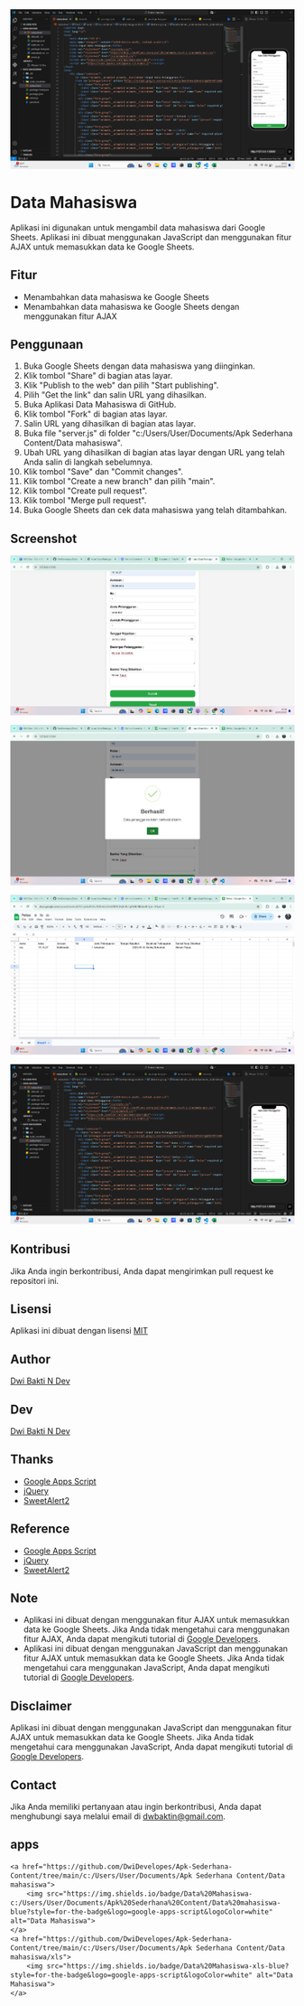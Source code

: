 <img src="asset/.png" alt="Logo Data Mahasiswa">

# Data Mahasiswa

Aplikasi ini digunakan untuk mengambil data mahasiswa dari Google Sheets. Aplikasi ini dibuat menggunakan JavaScript dan menggunakan fitur AJAX untuk memasukkan data ke Google Sheets.

## Fitur

- Menambahkan data mahasiswa ke Google Sheets
- Menambahkan data mahasiswa ke Google Sheets dengan menggunakan fitur AJAX

## Penggunaan

1. Buka Google Sheets dengan data mahasiswa yang diinginkan.
2. Klik tombol "Share" di bagian atas layar.
3. Klik "Publish to the web" dan pilih "Start publishing".
4. Pilih "Get the link" dan salin URL yang dihasilkan.
5. Buka Aplikasi Data Mahasiswa di GitHub.
6. Klik tombol "Fork" di bagian atas layar.
7. Salin URL yang dihasilkan di bagian atas layar.
8. Buka file "server.js" di folder "c:/Users/User/Documents/Apk Sederhana Content/Data mahasiswa".
9. Ubah URL yang dihasilkan di bagian atas layar dengan URL yang telah Anda salin di langkah sebelumnya.
10. Klik tombol "Save" dan "Commit changes".
11. Klik tombol "Create a new branch" dan pilih "main".
12. Klik tombol "Create pull request".
13. Klik tombol "Merge pull request".
14. Buka Google Sheets dan cek data mahasiswa yang telah ditambahkan.


## Screenshot

<img src="asset/1.png" alt="Screenshot Data Mahasiswa">
<p></p>
<img src="asset/2.png" alt="Screenshot Data Mahasiswa">
<p></p>
<img src="asset/3.png" alt="Screenshot Data Mahasiswa">
<p></p>
<img src="asset/.png" alt="Screenshot Data Mahasiswa">




## Kontribusi

Jika Anda ingin berkontribusi, Anda dapat mengirimkan pull request ke repositori ini.        

## Lisensi   

Aplikasi ini dibuat dengan lisensi [MIT](https://github.com/DwiDevelopes)

## Author

[Dwi Bakti N Dev](https://github.com/DwiDevelopes)

## Dev

[Dwi Bakti N Dev](https://github.com/DwiDevelopes)

## Thanks

- [Google Apps Script](https://developers.google.com/apps-script/)
- [jQuery](https://jquery.com/)
- [SweetAlert2](https://sweetalert2.github.io/)

## Reference

- [Google Apps Script](https://developers.google.com/apps-script/)
- [jQuery](https://jquery.com/) 
- [SweetAlert2](https://sweetalert2.github.io/)

## Note

- Aplikasi ini dibuat dengan menggunakan fitur AJAX untuk memasukkan data ke Google Sheets. Jika Anda tidak mengetahui cara menggunakan fitur AJAX, Anda dapat mengikuti tutorial di [Google Developers](https://developers.google.com/apps-script/guides/html/communication).
- Aplikasi ini dibuat dengan menggunakan JavaScript dan menggunakan fitur AJAX untuk memasukkan data ke Google Sheets. Jika Anda tidak mengetahui cara menggunakan JavaScript, Anda dapat mengikuti tutorial di [Google Developers](https://developers.google.com/apps-script/guides/html/communication).

## Disclaimer

Aplikasi ini dibuat dengan menggunakan JavaScript dan menggunakan fitur AJAX untuk memasukkan data ke Google Sheets. Jika Anda tidak mengetahui cara menggunakan JavaScript, Anda dapat mengikuti tutorial di [Google Developers](https://developers.google.com/apps-script/guides/html/communication).

## Contact

Jika Anda memiliki pertanyaan atau ingin berkontribusi, Anda dapat menghubungi saya melalui email di [dwbaktin@gmail.com](mailto:dwbakti76@gmail.com).

## apps
    <a href="https://github.com/DwiDevelopes/Apk-Sederhana-Content/tree/main/c:/Users/User/Documents/Apk Sederhana Content/Data mahasiswa">
        <img src="https://img.shields.io/badge/Data%20Mahasiswa-c:/Users/User/Documents/Apk%20Sederhana%20Content/Data%20mahasiswa-blue?style=for-the-badge&logo=google-apps-script&logoColor=white" alt="Data Mahasiswa">
    </a>
    <a href="https://github.com/DwiDevelopes/Apk-Sederhana-Content/tree/main/c:/Users/User/Documents/Apk Sederhana Content/Data mahasiswa/xls">
        <img src="https://img.shields.io/badge/Data%20Mahasiswa-xls-blue?style=for-the-badge&logo=google-apps-script&logoColor=white" alt="Data Mahasiswa">
    </a>
